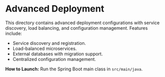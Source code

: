 # Advanced Deployment  
This directory contains advanced deployment configurations with service discovery, load balancing, and configuration management. Features include:  
- Service discovery and registration.  
- Load-balanced microservices.  
- External databases with migration support.  
- Centralized configuration management.  

**How to Launch:**
Run the Spring Boot main class in `src/main/java`.